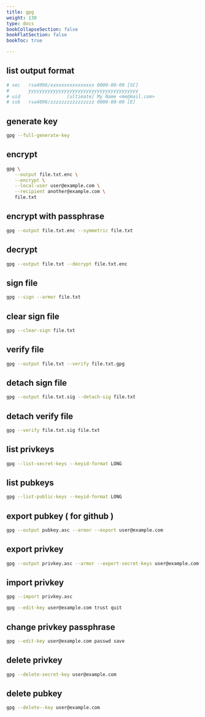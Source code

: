 ```yaml
---
title: gpg
weight: 130
type: docs
bookCollapseSection: false
bookFlatSection: false
bookToc: true

---
```


## list output format

```bash
# sec   rsa4096/xxxxxxxxxxxxxxxx 0000-00-00 [SC]
#       yyyyyyyyyyyyyyyyyyyyyyyyyyyyyyyyyyyyyyyy
# uid                 [ultimate] My Name <me@mail.com>
# ssb   rsa4096/zzzzzzzzzzzzzzzz 0000-00-00 [E]
```

## generate key

```bash
gpg --full-generate-key
```

## encrypt

```bash
gpg \
   --output file.txt.enc \
   --encrypt \
   --local-user user@example.com \
   --recipient another@example.com \
   file.txt
```

## encrypt with passphrase

```bash
gpg --output file.txt.enc --symmetric file.txt
```

## decrypt

```bash
gpg --output file.txt --decrypt file.txt.enc
```

## sign file

```bash
gpg --sign --armor file.txt
```

## clear sign file

```bash
gpg --clear-sign file.txt
```

## verify file

```bash
gpg --output file.txt --verify file.txt.gpg
```

## detach sign file

```bash
gpg --output file.txt.sig --detach-sig file.txt
```

## detach verify file

```bash
gpg --verify file.txt.sig file.txt
```

## list privkeys

```bash
gpg --list-secret-keys --keyid-format LONG
```

## list pubkeys

```bash
gpg --list-public-keys --keyid-format LONG
```

## export pubkey ( for github )

```bash
gpg --output pubkey.asc --armor --export user@example.com
```

## export privkey

```bash
gpg --output privkey.asc --armor --export-secret-keys user@example.com
```

## import privkey

```bash
gpg --import privkey.asc

gpg --edit-key user@example.com trust quit
```

## change privkey  passphrase

```bash
gpg --edit-key user@example.com passwd save
```

## delete privkey

```bash
gpg --delete-secret-key user@example.com
```

## delete pubkey

```bash
gpg --delete--key user@example.com
```
